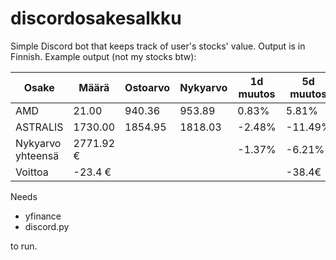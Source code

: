 # discordosakesalkku
Simple Discord bot that keeps track of user's stocks' value. Output is in Finnish.
Example output (not my stocks btw):


Osake            | Määrä     | Ostoarvo  | Nykyarvo   |1d muutos | 5d muutos  |1kk muutos |Tuotto
------------ | ---------- | --------- | ------------ | ------------ | ----------- | ------------ |--------
AMD              | 21.00     | 940.36     |953.89     |0.83%      |5.81%      |1.55%      |13.53     
ASTRALIS         | 1730.00   | 1854.95   | 1818.03    |-2.48%     |-11.49%    |6.94%      |-36.93    
Nykyarvo yhteensä  |2771.92 €    |     |     |          -1.37%  |   -6.21%    | 5.02%     
Voittoa  | -23.4 €      |       |        |         |   -38.4€    | -183.56€  | 132.54€   

Needs
* yfinance
* discord.py

to run.
